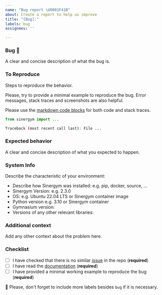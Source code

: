 ```yaml
---
name: "Bug report \U0001F41B"
about: Create a report to help us improve
title: "[Bug]:"
labels: bug
assignees: ''

---
```


### Bug 🐛
A clear and concise description of what the bug is.

### To Reproduce

Steps to reproduce the behavior.

Please, try to provide a minimal example to reproduce the bug. Error messages, stack traces and screenshots  are also helpful.

Please use the [markdown code blocks](https://help.github.com/en/articles/creating-and-highlighting-code-blocks)
for both code and stack traces.

```python
from sinergym import ...

```

```bash
Traceback (most recent call last): File ...

```

### Expected behavior

A clear and concise description of what you expected to happen.

### System Info

Describe the characteristic of your environment:
 * Describe how Sinergym was installed: e.g. pip, docker, source, ...
 * Sinergym Version: e.g. 2.3.0
 * OS: e.g. Ubuntu 22.04 LTS or Sinergym container image
 * Python version e.g. 3.10 or Sinergym container
 * Gymnasium version:
 * Versions of any other relevant libraries:

### Additional context

Add any other context about the problem here.

### Checklist

- [ ] I have checked that there is no similar [issue](https://github.com/ugr-sail/sinergym/issues) in the repo (**required**)
- [ ] I have read the [documentation](https://ugr-sail.github.io/sinergym/compilation/html/index.html) (**required**)
- [ ] I have provided a minimal working example to reproduce the bug (**required**)

:pencil: Please, don't forget to include more labels besides `bug` if it is necessary.
<!--- This Template is an edited version of the one from https://github.com/DLR-RM/stable-baselines3 -->
